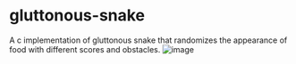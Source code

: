 # gluttonous-snake
A c implementation of gluttonous snake that randomizes the appearance of food with different scores and obstacles.
![image](https://github.com/zla-zla/gluttonous-snake/assets/125576416/cf37e5b7-0b43-4f54-953b-f01b589dd78d)
